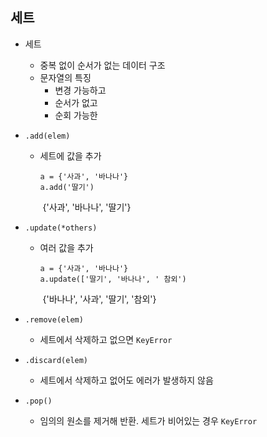 ## 세트

* 세트 

  * 중복 없이 순서가 없는 데이터 구조
  * 문자열의 특징
    * 변경 가능하고
    * 순서가 없고
    * 순회 가능한

* `.add(elem)`

  * 세트에 값을 추가

    ```
    a = {'사과', '바나나'}
    a.add('딸기')
    ```

    ​	{'사과', '바나나', '딸기'}

* `.update(*others)`

  * 여러 값을 추가

    ```
    a = {'사과', '바나나'}
    a.update(['딸기', '바나나', ' 참외')
    ```

    ​	{'바나나', '사과', '딸기', '참외'}

* `.remove(elem)`

  * 세트에서 삭제하고 없으면 `KeyError`

* `.discard(elem)`

  * 세트에서 삭제하고 없어도 에러가 발생하지 않음

* `.pop()`

  * 임의의 원소를 제거해 반환. 세트가 비어있는 경우 `KeyError`

